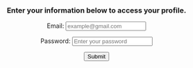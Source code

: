 ### Enter your information below to access your profile.
<form id='login'>
  <label for="email">Email:</label>
  <input type="email" id="email" name="email" placeholder="example@gmail.com" required>

  <label for="password">Password:</label>
  <input type="password" id="password" name="password" placeholder="Enter your password" required>

  <input type="submit" id="submit" value="Submit">

</form>

<div id="profile-info">
  <h1 id='name'></h1>
  <h1 id='id'></h1>
  <h1 id='email'></h1>
  <h1 id='age'></h1>
  <h1 id='height'></h1>
  <h1 id='weight'></h1>
  <h1 id="freetime"></h1>
  <button onclick="editProfile()">Edit your profile</button>
</div>
<div id="profile-stats">
  <h1 id='stats'>Stats</h1>
  <li id="stats-list"></li>
</div>

<style>

body{
  text-align: center;
}

#profile-info{
  display: none;
}

#profile-stats{
  display: none;
}
</style>


<script>
  const emailInput = document.getElementById("email");
  const passwordInput = document.getElementById("password");
  const form = document.getElementById('login');
  const profile = document.getElementById('profile-info');
  const profileStats = document.getElementById('profile-stats');
  checkBrowserParams();
  form.addEventListener('submit', async event =>{
    event.preventDefault();
    const email = event.target.elements.email.value
    const password = event.target.elements.password.value
    await verifyEmail(email, password);

  })

  function editProfileBut(){
    
  }


async function showProfile(data, profile){
  let name = document.getElementById('name');
  let id = document.getElementById('id');
  let email = document.getElementById('email');
  let password = document.getElementById('password');
  let age = document.getElementById('age');
  let height = document.getElementById('height');
  let weight = document.getElementById('weight');
  let freetime = document.getElementById('freetime');

  name.innerHTML = data.name;
  id.innerHTML = `ID: ${data.id}`;
  email.innerHTML = data.email;  
  age.innerHTML = `${data.age} years old`;
  height.innerHTML = `Height: ${cmToFeetInches(data.height)}`;
  weight.innerHTML = `Weight: ${data.weight} lbs`;
  freetime.innerHTML = `Freetime: ${minutesToHourMinutes(data.freetime)} per week`;
  profile.style.display = "block";
}

async function showStats(stats, profileStats){
  let statslist = document.getElementById('stats-list');

  Object.keys(stats).forEach(async key => {
    statslist.innerHTML += `<li>${key}: ${stats[key]["steps"]}</li>`;
  })
  profileStats.style.display = "block";
}

function cmToFeetInches(cm) {
  var inches = cm / 2.54;
  var feet = Math.floor(inches / 12);
  inches = Math.round(inches % 12);
  return feet + "ft " + inches + "in";
}

function minutesToHourMinutes(min){
  let hours = Math.floor(min / 60);
  let minutes = min % 60;
  return hours + " hours " + minutes + " minutes";
}

async function checkBrowserParams(){
    // Get the query string from the URL
  const queryString = window.location.search;
  // Create a URLSearchParams object from the query string
  const searchParams = new URLSearchParams(queryString);
  const email = searchParams.get("email")
  const password = searchParams.get("password")
  if(email && password){
    await verifyEmail(email, password);
  }
}


async function verifyEmail(email, password){
    const url = `https://blognorte.tk/api/person/`;
    const response = await fetch(url, {method: 'GET', headers:{"Accept":"application/json"}})
    const data = await response.json();
    const person = data.find(person => person.email === email);
    
    if(person){
      if(person.password === password){
        showProfile(person, profile);
        if(Object.keys(person.stats).length > 0){
          showStats(person.stats, profileStats)
        }
      }
      else{
        alert("Incorrect password");
      }
    }
    else{
      alert("Email not found");
    }

  }

</script>